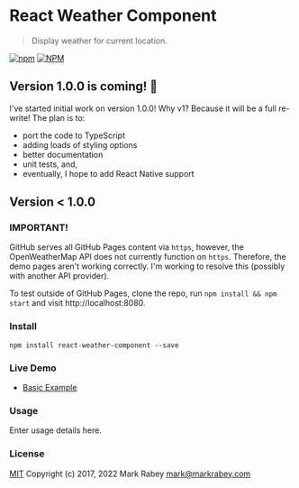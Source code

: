 <!-- @format -->

# React Weather Component

> Display weather for current location.

[![npm](https://img.shields.io/npm/v/react-weather-component)](https://www.npmjs.com/react-weather-component)
[![NPM](https://img.shields.io/badge/license-MIT-green.svg)](https://github.com/MarkRabey/react-weather-component/blob/master/LICENSE)

## Version 1.0.0 is coming! 🎉

I've started initial work on version 1.0.0! Why v1? Because it will be a full re-write! The plan is to:

- port the code to TypeScript
- adding loads of styling options
- better documentation
- unit tests, and,
- eventually, I hope to add React Native support

## Version < 1.0.0

### IMPORTANT!

GitHub serves all GitHub Pages content via `https`, however, the OpenWeatherMap API does not currently function on `https`. Therefore, the demo pages aren't working correctly. I'm working to resolve this (possibly with another API provider).

To test outside of GitHub Pages, clone the repo, run `npm install && npm start` and visit http://localhost:8080.

### Install

```shell
npm install react-weather-component --save
```

### Live Demo

- <a href="//markrabey.github.io/react-weather-component" target="_blank">Basic Example</a>

### Usage

Enter usage details here.

### License

[MIT](http://mit-license.org) Copyright (c) 2017, 2022 Mark Rabey <mark@markrabey.com>
